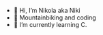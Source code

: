 - 👋 Hi, I’m Nikola aka Niki
- 👀 Mountainbiking and coding
- 🌱 I’m currently learning C.

<!---
nik507/nik507 is a ✨ special ✨ repository because its `README.md` (this file) appears on your GitHub profile.
You can click the Preview link to take a look at your changes.
--->
